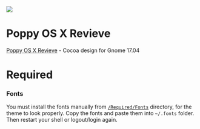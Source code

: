 <img src="https://github.com/sziberov/Poppy-OS-X-Revieve/blob/master/Brand%20Images/Poppy%20OS%20X%20Revieve%20Logo.svg" />

# Poppy OS X Revieve
[Poppy OS X Revieve](https://www.gnome-look.org/p/1184644/) - Cocoa design for Gnome 17.04
# Required
### Fonts
You must install the fonts manually from [`/Required/Fonts`](https://github.com/sziberov/Poppy-OS-X-Revieve/tree/master/Required/Fonts) directory, for the theme to look properly.
Copy the fonts and paste them into `~/.fonts` folder. Then restart your shell or logout/login again.
